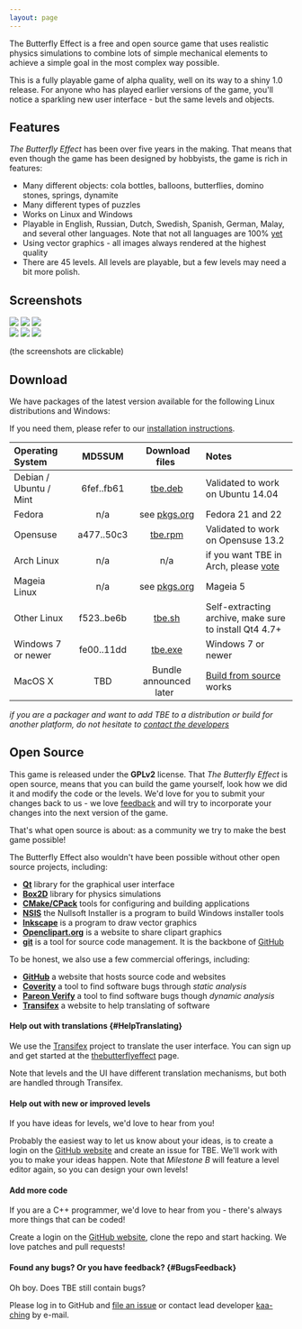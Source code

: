 ```yaml
---
layout: page
---
```


The Butterfly Effect is a free and open source game that uses realistic physics simulations to combine lots of simple mechanical elements to achieve a simple goal in the most complex way possible.

This is a fully playable game of alpha quality, well on its way to a shiny 1.0 release. For anyone who has played earlier versions of the game, you'll notice a sparkling new user interface - but the same levels and objects.

## Features

_The Butterfly Effect_ has been over five years in the making. That means that even though the game has been designed by hobbyists, the game is rich in features:

 * Many different objects: cola bottles, balloons, butterflies, domino stones, springs, dynamite
 * Many different types of puzzles
 * Works on Linux and Windows
 * Playable in English, Russian, Dutch, Swedish, Spanish, German, Malay, and several other languages. Note that not all languages are 100% [yet](#HelpTranslating)
 * Using vector graphics - all images always rendered at the highest quality
 * There are 45 levels. All levels are playable, but a few levels may need a bit more polish.

## Screenshots

<div class="row">
    <div class="col-md-offset-1 col-md-8">
        <div class="row">
            <a class="col-sm-4" data-toggle="lightbox" data-gallery="screenshots" href="{{ "images/lvl-angry-birds2.png" | prepend: site.baseurl }}"><img src="{{ "images/lvl-angry-birds2.png" | prepend: site.baseurl }}" class="img-responsive" /></a>
            <a class="col-sm-4" data-toggle="lightbox" data-gallery="screenshots" href="{{ "images/lvl-draft-dialbforboom.png" | prepend: site.baseurl }}"><img src="{{ "images/lvl-draft-dialbforboom.png" | prepend: site.baseurl }}" class="img-responsive" /></a>
            <a class="col-sm-4" data-toggle="lightbox" data-gallery="screenshots" href="{{ "images/lvl-draft-find-the-message.png" | prepend: site.baseurl }}"><img src="{{ "images/lvl-draft-find-the-message.png" | prepend: site.baseurl }}" class="img-responsive" /></a>
        </div><!-- /.row -->
        <div class="row">
            <a class="col-sm-4" data-toggle="lightbox" data-gallery="screenshots" href="{{ "images/lvl-draft-save-the-butterfly.png" | prepend: site.baseurl }}"><img src="{{ "images/lvl-draft-save-the-butterfly.png" | prepend: site.baseurl }}" class="img-responsive" /></a>
            <a class="col-sm-4" data-toggle="lightbox" data-gallery="screenshots" href="{{ "images/lvl-games-extreme-tux-racer.png" | prepend: site.baseurl }}"><img src="{{ "images/lvl-games-extreme-tux-racer.png" | prepend: site.baseurl }}" class="img-responsive" /></a>
            <a class="col-sm-4" data-toggle="lightbox" data-gallery="screenshots" href="{{ "images/lvl-picnic-picnic-1.png" | prepend: site.baseurl }}"><img src="{{ "images/lvl-picnic-picnic-1.png" | prepend: site.baseurl }}" class="img-responsive" /></a>
        </div><!-- /.row -->
    </div><!-- /.col-md-off-set-1 col-md-8 -->
</div>

(the screenshots are clickable)

## Download

We have packages of the latest version available for the following Linux distributions and Windows:

If you need them, please refer to our [installation instructions](install).

| Operating System       | MD5SUM     | &nbsp;Download files&nbsp; | Notes |
|:-----------------------|:----------:|:--------------------------:|:------|
| Debian / Ubuntu / Mint | 6fef..fb61 |  [tbe.deb](https://github.com/kaa-ching/tbe/releases/download/v0.9.2.1/thebutterflyeffect-0.9.2.1-Linux.ubuntu1404.deb) | Validated to work on Ubuntu 14.04 |
| Fedora                 | n/a        | see [pkgs.org](http://pkgs.org/search//usr/share/applications/tbe.desktop)  | Fedora 21 and 22 |
| Opensuse               | a477..50c3 |  [tbe.rpm](https://github.com/kaa-ching/tbe/releases/download/v0.9.2.1/thebutterflyeffect-0.9.2.1-Linux.opensuse132.rpm) | Validated to work on Opensuse 13.2 |
| Arch Linux             |  n/a       |  n/a | if you want TBE in Arch, please [vote](https://aur.archlinux.org/packages/tbe/) |
| Mageia Linux           |  n/a       | see [pkgs.org](http://pkgs.org/search//usr/share/applications/tbe.desktop) | Mageia 5 |
| Other Linux            | f523..be6b |  [tbe.sh](https://github.com/kaa-ching/tbe/releases/download/v0.9.2.1/thebutterflyeffect-0.9.2.1-Linux.sh) | Self-extracting archive, make sure to install Qt4 4.7+ |
| Windows 7 or newer     | fe00..11dd |  [tbe.exe](https://github.com/kaa-ching/tbe/releases/download/v0.9.2.1/thebutterflyeffect-0.9.2.1-win32.exe) | Windows 7 or newer |
| MacOS X                |  TBD       |   Bundle announced later &nbsp; | [Build from source](https://github.com/kaa-ching/tbe/wiki/MacOSXBuild) works |


_if you are a packager and want to add TBE to a distribution or build for another platform, do not hesitate to [contact the developers](#BugsFeedback)_

## Open Source

This game is released under the **GPLv2** license. That _The Butterfly Effect_ is open source, means that you can build the game yourself, look how we did it and modify the code or the levels. We'd love for you to submit your changes back to us - we love [feedback](#BugsFeedback) and will try to incorporate your changes into the next version of the game.

That's what open source is about: as a community we try to make the best game possible!

The Butterfly Effect also wouldn't have been possible without other open source projects, including:

 * [**Qt**](https://www.qt.io/) library for the graphical user interface
 * [**Box2D**](http://box2d.org/) library for physics simulations
 * [**CMake/CPack**](https://cmake.org) tools for configuring and building applications
 * [**NSIS**](http://nsis.sourceforge.net) the Nullsoft Installer is a program to build Windows installer tools
 * [**Inkscape**](https://inkscape.org/en/) is a program to draw vector graphics
 * [**Openclipart.org**](https://openclipart.org) is a website to share clipart graphics
 * [**git**](https://git-scm.com/) is a tool for source code management. It is the backbone of [GitHub](https://github.com)
 
To be honest, we also use a few commercial offerings, including:

 * [**GitHub**](https://github.com) a website that hosts source code and websites
 * [**Coverity**](https://scan.coverity.com/) a tool to find software bugs through _static analysis_
 * [**Pareon Verify**](https://pareonverify.com) a tool to find software bugs though _dynamic analysis_
 * [**Transifex**](https://www.transifex.com/) a website to help translating of software

#### Help out with translations {#HelpTranslating}

We use the [Transifex](https://www.transifex.com/) project to translate the user interface. You can sign up and get started at the [thebutterflyeffect](https://www.transifex.com/Magic/thebutterflyeffect/) page.

Note that levels and the UI have different translation mechanisms, but both are handled through Transifex.

#### Help out with new or improved levels

If you have ideas for levels, we'd love to hear from you!

Probably the easiest way to let us know about your ideas, is to create a login on the [GitHub website](https://github.com/kaa-ching/tbe) and create an issue for TBE. We'll work with you to make your ideas happen. Note that _Milestone B_ will feature a level editor again, so you can design your own levels!

#### Add more code

If you are a C++ programmer, we'd love to hear from you - there's always more things that can be coded!

Create a login on the [GitHub website](https://github.com/kaa-ching/tbe), clone the repo and start hacking. We love patches and pull requests!

#### Found any bugs? Or you have feedback? {#BugsFeedback}

Oh boy. Does TBE still contain bugs?

Please log in to GitHub and [file an issue](https://github.com/kaa-ching/tbe/issues) or contact lead developer [kaa-ching](https://github.com/kaa-ching) by e-mail.
